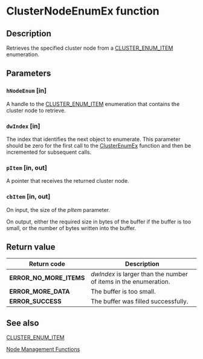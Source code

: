 # ClusterNodeEnumEx function

## Description

Retrieves the specified cluster node from a [CLUSTER_ENUM_ITEM](https://learn.microsoft.com/windows/desktop/api/clusapi/ns-clusapi-cluster_enum_item) enumeration.

## Parameters

### `hNodeEnum` [in]

A handle to the [CLUSTER_ENUM_ITEM](https://learn.microsoft.com/windows/desktop/api/clusapi/ns-clusapi-cluster_enum_item) enumeration that contains the cluster node to retrieve.

### `dwIndex` [in]

The index that identifies the next object to enumerate. This parameter should be zero for the first call to the [ClusterEnumEx](https://learn.microsoft.com/windows/desktop/api/clusapi/nf-clusapi-clusterenumex) function and then be incremented for subsequent calls.

### `pItem` [in, out]

A pointer that receives the returned cluster node.

### `cbItem` [in, out]

On input, the size of the *pItem* parameter.

On output, either the required size in bytes of the buffer if the buffer is too small, or the number of bytes written into the buffer.

## Return value

| Return code | Description |
| --- | --- |
| **ERROR_NO_MORE_ITEMS** | *dwIndex* is larger than the number of items in the enumeration. |
| **ERROR_MORE_DATA** | The buffer is too small. |
| **ERROR_SUCCESS** | The buffer was filled successfully. |

## See also

[CLUSTER_ENUM_ITEM](https://learn.microsoft.com/windows/desktop/api/clusapi/ns-clusapi-cluster_enum_item)

[Node Management Functions](https://learn.microsoft.com/previous-versions/windows/desktop/mscs/node-management-functions)
